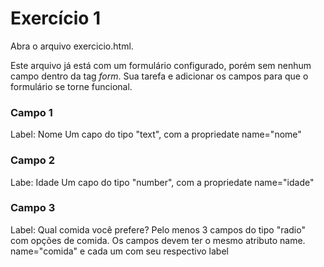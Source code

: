 # Exercício 1

Abra o arquivo exercicio.html.

Este arquivo já está com um formulário configurado, porém sem nenhum campo dentro da tag *form*. Sua tarefa e adicionar os campos para que o formulário se torne funcional.

### Campo 1
Label: Nome
Um capo do tipo "text", com a propriedate name="nome"

### Campo 2
Labe: Idade
Um capo do tipo "number", com a propriedate name="idade"

### Campo 3
Label: Qual comida você prefere?
Pelo menos 3 campos do tipo "radio" com opções de comida. Os campos devem ter o mesmo atributo name. name="comida" e cada um com seu respectivo label